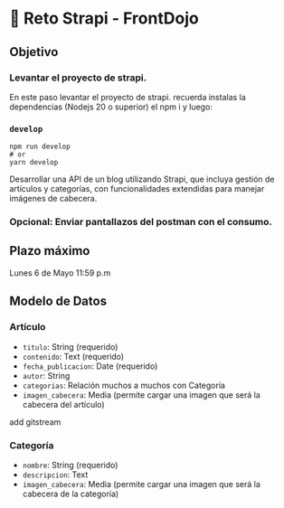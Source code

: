 # 🚀  Reto Strapi - FrontDojo

## Objetivo

### Levantar el proyecto de strapi.
En este paso levantar el proyecto de strapi. recuerda instalas la dependencias (Nodejs 20 o superior) el npm i y luego:

### `develop`

```
npm run develop
# or
yarn develop
```

Desarrollar una API de un blog utilizando Strapi, que incluya gestión de artículos y categorías, con funcionalidades extendidas para manejar imágenes de cabecera.
### Opcional: Enviar pantallazos del postman con el consumo.

## Plazo máximo
Lunes 6 de Mayo 11:59 p.m

## Modelo de Datos

### Artículo
- `titulo`: String (requerido)
- `contenido`: Text (requerido)
- `fecha_publicacion`: Date (requerido)
- `autor`: String
- `categorias`: Relación muchos a muchos con Categoría
- `imagen_cabecera`: Media (permite cargar una imagen que será la cabecera del artículo)

add gitstream

### Categoría
- `nombre`: String (requerido)
- `descripcion`: Text
- `imagen_cabecera`: Media (permite cargar una imagen que será la cabecera de la categoría)

